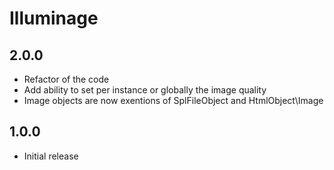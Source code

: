 # Illuminage

## 2.0.0

- Refactor of the code
- Add ability to set per instance or globally the image quality
- Image objects are now exentions of SplFileObject and HtmlObject\Image

## 1.0.0

- Initial release